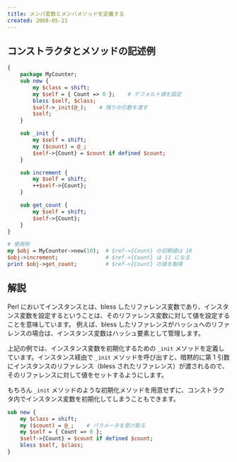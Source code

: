 ```yaml
---
title: メンバ変数とメンバメソッドを定義する
created: 2008-05-21
---
```


コンストラクタとメソッドの記述例
----

```perl
{
    package MyCounter;
    sub new {
        my $class = shift;
        my $self = { Count => 0 };    # デフォルト値を設定
        bless $self, $class;
        $self->_init(@_);    # 残りの引数を渡す
        $self;
    }

    sub _init {
        my $self = shift;
        my ($count) = @_;
        $self->{Count} = $count if defined $count;
    }

    sub increment {
        my $self = shift;
        ++$self->{Count};
    }

    sub get_count {
        my $self = shift;
        $self->{Count};
    }
}

# 使用例
my $obj = MyCounter->new(10);  # $ref->{Count} の初期値は 10
$obj->increment;               # $ref->{Count} は 11 になる
print $obj->get_count;         # $ref->{Count} の値を取得
```

解説
----

Perl においてインスタンスとは、bless したリファレンス変数であり、インスタンス変数を設定するということは、そのリファレンス変数に対して値を設定することを意味しています。
例えば、bless したリファレンスがハッシュへのリファレンスの場合は、インスタンス変数はハッシュ要素として管理します。

上記の例では、インスタンス変数を初期化するための `_init` メソッドを定義しています。インスタンス経由で `_init` メソッドを呼び出すと、暗黙的に第 1 引数にインスタンスのリファレンス（bless されたリファレンス）が渡されるので、そのリファレンスに対して値をセットするようにします。

もちろん `_init` メソッドのような初期化メソッドを用意せずに、コンストラクタ内でインスタンス変数を初期化してしまうこともできます。

```perl
sub new {
    my $class = shift;
    my ($count) = @_;    # パラメータを受け取る
    my $self = { Count => 0 };
    $self->{Count} = $count if defined $count;
    bless $self, $class;
}
```

